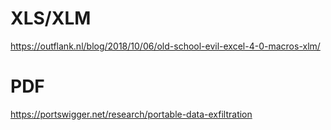# XLS/XLM
https://outflank.nl/blog/2018/10/06/old-school-evil-excel-4-0-macros-xlm/

# PDF
https://portswigger.net/research/portable-data-exfiltration